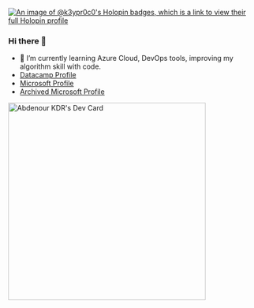 [![An image of @k3ypr0c0's Holopin badges, which is a link to view their full Holopin profile](https://holopin.me/k3ypr0c0)](https://holopin.io/@k3ypr0c0)
### Hi there 👋

- 🌱 I’m currently learning Azure Cloud, DevOps tools, improving my algorithm skill with code.
- [Datacamp Profile](https://app.datacamp.com/profile/keyproco)
- [Microsoft Profile](https://learn.microsoft.com/en-gb/users/abdr-kdr/)
- [Archived Microsoft Profile](https://learn.microsoft.com/en-us/users/keyproco/)

<!--
**Keyproco/keyproco** is a ✨ _special_ ✨ repository because its `README.md` (this file) appears on your GitHub profile.

Here are some ideas to get you started:

- 🔭 I’m currently working on ...
- 🌱 I’m currently learning ...
- 👯 I’m looking to collaborate on ...
- 🤔 I’m looking for help with ...
- 💬 Ask me about ...
- 📫 How to reach me: ...
- 😄 Pronouns: ...
- ⚡ Fun fact: ...
-->
<a href="https://app.daily.dev/keyproco"><img src="https://api.daily.dev/devcards/7635d6cd060d42b19b7d047bd2c3bdc7.png?r=a9o" width="400" alt="Abdenour KDR's Dev Card"/></a>
